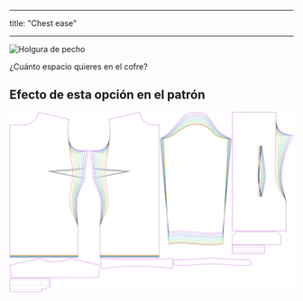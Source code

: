 - - -
title: "Chest ease"
- - -

![Holgura de pecho](chestease.svg)

¿Cuánto espacio quieres en el cofre?

## Efecto de esta opción en el patrón

![Esta imagen muestra el efecto de esta opción superponiendo varias variantes que tienen un valor diferente para esta opción](simone_chestease_sample.svg "Effect of this option on the pattern")

